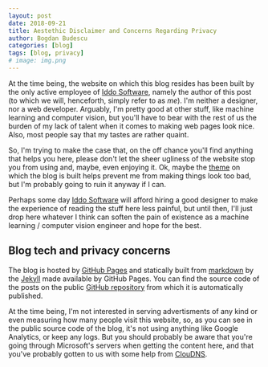```yaml
---
layout: post
date: 2018-09-21
title: Aestethic Disclaimer and Concerns Regarding Privacy
author: Bogdan Budescu
categories: [blog]
tags: [blog, privacy]
# image: img.png
---
```


At the time being, the website on which this blog resides has been built by the only active employee of [Iddo Software](https://www.iddo.ro), namely the author of this post (to which we will, henceforth, simply refer to as _me_). I'm neither a designer, nor a web developer. Arguably, I'm pretty good at other stuff, like machine learning and computer vision, but you'll have to bear with the rest of us the burden of my lack of talent when it comes to making web pages look nice. Also, most people say that my tastes are rather quaint.

So, I'm trying to make the case that, on the off chance you'll find anything that helps you here, please don't let the sheer ugliness of the website stop you from using and, maybe, even enjoying it. Ok, maybe the [theme](https://github.com/agusmakmun/agusmakmun.github.io) on which the blog is built helps prevent me from making things look too bad, but I'm probably going to ruin it anyway if I can.

Perhaps some day [Iddo Software](https://www.iddo.ro) will afford hiring a good designer to make the experience of reading the stuff here less painful, but until then, I'll just drop here whatever I think can soften the pain of existence as a machine learning / computer vision engineer and hope for the best.

## Blog tech and privacy concerns
The blog is hosted by [GitHub Pages](https://pages.github.com/) and statically built from [markdown](https://daringfireball.net/projects/markdown/) by the [Jekyll](https://jekyllrb.com/) made available by GitHub Pages. You can find the source code of the posts on the public [GitHub repository](https://github.com/iddosoftware/blog) from which it is automatically published.

At the time being, I'm not interested in serving advertisments of any kind or even measuring how many people visit this website, so, as you can see in the public source code of the blog, it's not using anything like Google Analytics, or keep any logs. But you should probably be aware that you're going through Microsoft's servers when getting the content here, and that you've probably gotten to us with some help from [ClouDNS](https://www.cloudns.net/).
